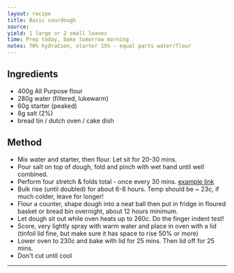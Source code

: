```yaml
---
layout: recipe
title: Basic sourdough
source: 
yield: 1 large or 2 small loaves
time: Prep today, bake tomorrow morning
notes: 70% hydration, starter 15% - equal parts water/flour
---
```


## Ingredients
- 400g All Purpose flour
- 280g water (filtered, lukewarm)
- 60g starter (peaked)
- 8g salt (2%)
- bread tin / dutch oven / cake dish 

## Method
- Mix water and starter, then flour. Let sit for 20-30 mins.
- Pour salt on top of dough, fold and pinch with wet hand until well combined.
- Perform four stretch & folds total - once every 30 mins. [example link](https://www.youtube.com/watch?v=HprDjPWuiN8)
- Bulk rise (until doubled) for about 6-8 hours. Temp should be ~ 23c, if much colder, leave for longer!
- Flour a counter, shape dough into a neat ball then put in fridge in floured basket or bread bin overnight, about 12 hours minimum.
- Let dough sit out while oven heats up to 260c. Do the finger indent test!
- Score, very lightly spray with warm water and place in oven with a lid (tinfoil lid fine, but make sure it has space to rise 50% or more)
- Lower oven to 230c and bake with lid for 25 mins. Then lid off for 25 mins.
- Don't cut until cool
---

